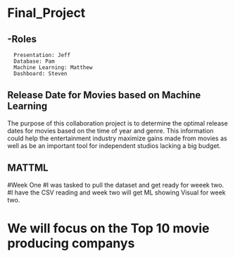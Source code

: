 # Final_Project
## -Roles
      Presentation: Jeff
      Database: Pam
      Machine Learning: Matthew
      Dashboard: Steven

## Release Date for Movies based on Machine Learning
The purpose of this collaboration project is to determine the optimal release dates for movies based on the time of year and genre.
This information could help the entertainment industry maximize gains made from movies as well as be an important tool for independent studios lacking a big budget.

## MATTML
#Week One
#I was tasked to pull the dataset and get ready for weeek two.
#I have the CSV reading and week two will get ML showing Visual for week two.
# We will focus on the Top 10 movie producing companys
